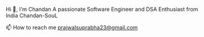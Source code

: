 Hi 👋, I'm Chandan
A passionate Software Engineer and DSA Enthusiast from India
Chandan-SouL

📫 How to reach me prajwalsuprabha23@gmail.com



